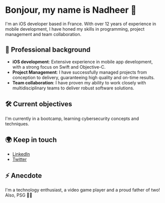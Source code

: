 # Bonjour, my name is Nadheer 👋

I'm an iOS developer based in France. With over 12 years of experience in mobile development, I have honed my skills in programming, project management and team collaboration.

## 💼 Professional background

- **iOS development**: Extensive experience in mobile app development, with a strong focus on Swift and Objective-C.
- **Project Management**: I have successfully managed projects from conception to delivery, guaranteeing high quality and on-time results.
- **Team collaboration**: I have proven my ability to work closely with multidisciplinary teams to deliver robust software solutions.

## 🛠️ Current objectives

I'm currently in a bootcamp, learning cybersecurity concepts and techniques.

## 🌍 Keep in touch

- [LinkedIn](https://www.linkedin.com/in/nadheer-chatharoo-98508585/)
- [Twitter](https://twitter.com/NadheerC)

## ⚡ Anecdote

I'm a technology enthusiast, a video game player and a proud father of two! Also, PSG 🔴🔵

